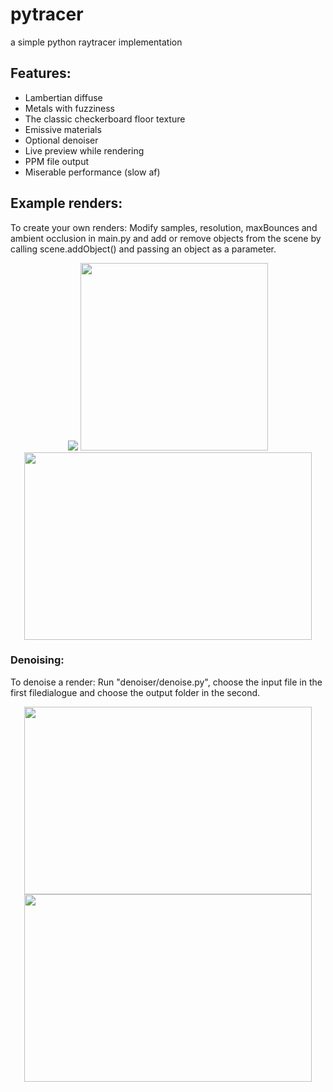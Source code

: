 # pytracer
a simple python raytracer implementation

## Features:
- Lambertian diffuse
- Metals with fuzziness
- The classic checkerboard floor texture
- Emissive materials
- Optional denoiser
- Live preview while rendering
- PPM file output
- Miserable performance (slow af)

## Example renders:
To create your own renders: Modify samples, resolution, maxBounces and ambient occlusion in main.py and add or remove objects from the scene by calling scene.addObject() and passing an object as a parameter.

<p align="center">
  <img src="https://github.com/magnusKue/pytracer/blob/main/results/final6.png">
  <img height="300" src="https://github.com/magnusKue/pytracer/blob/main/results/lights2.png">
  <img width="460" height="300"  src="https://github.com/magnusKue/pytracer/blob/main/results/fuzzSteps.png">
</p>

### Denoising:
To denoise a render: Run "denoiser/denoise.py", choose the input file in the first filedialogue and choose the output folder in the second.

<p align="center">
  <img width="460" height="300" src="https://github.com/magnusKue/pytracer/blob/b09168ebfc334fc42beac90bb375a7fe27ea9f3a/results/final1.png">
  <img width="460" height="300" src="https://github.com/magnusKue/pytracer/blob/b09168ebfc334fc42beac90bb375a7fe27ea9f3a/results/denoised/final1_denoised.png">
</p>
